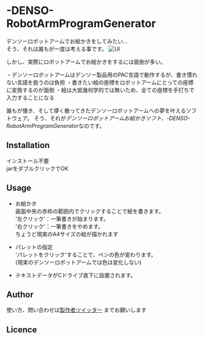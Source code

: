# -DENSO-RobotArmProgramGenerator
デンソーロボットアームでお絵かきをしてみたい...  
そう、それは誰もが一度は考える事です。
![UI](https://github.com/OkanoShogo0903/-JAVA-/blob/master/image.jpg-large "イメージ画像")

しかし、実際にロボットアームでお絵かきをするには面倒が多い。  

・デンソーロボットアームはデンソー製品用のPAC言語で動作するが、書き慣れない言語を扱うのは負担
・書きたい絵の座標をロボットアームにとっての座標に変換するのが面倒
・絵は大抵幾何学的では無いため、全ての座標を手打ちで入力することになる

誰もが懐き、そして儚く散ってきたデンソーロボットアームへの夢を叶えるソフトウェア。
そう、それが*デンソーロボットアームお絵かきソフト、-DENSO-RobotArmProgramGenerator*なのです。

## Installation
インストール不要  
jarをダブルクリックでOK

## Usage
* お絵かき  
画面中央の赤枠の範囲内でクリックすることで絵を書きます。  
'左クリック'：一筆書きが始まります。  
'右クリック'：一筆書きをやめます。  
ちょうど現実のA4サイズの絵が描かれます  
  
* パレットの指定  
'パレットをクリック'することで、ペンの色が変わります。  
  (現実のデンソーロボットアームでは色は変化しない)  
  
* テキストデータがCドライブ直下に設置されます。  

## Author
使い方、問い合わせは[製作者ツイッター](https://twitter.com/okanosyogo)
までお願いします

## Licence

